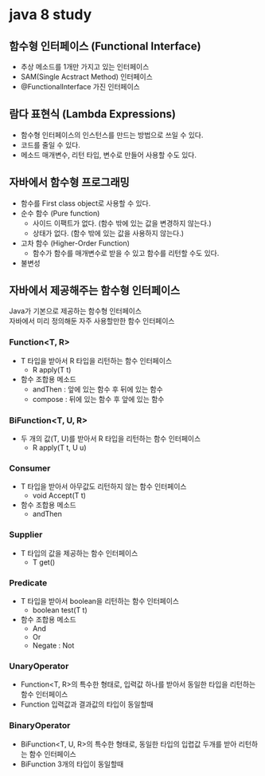 # java 8 study

## 함수형 인터페이스 (Functional Interface)

- 추상 메소드를 1개만 가지고 있는 인터페이스
- SAM(Single Acstract Method) 인터페이스
- @FunctionalInterface 가진 인터페이스


## 람다 표현식 (Lambda Expressions)
- 함수형 인터페이스의 인스턴스를 만드는 방법으로 쓰일 수 있다.
- 코드를 줄일 수 있다.
- 메소드 매개변수, 리턴 타입, 변수로 만들어 사용할 수도 있다.

## 자바에서 함수형 프로그래밍
- 함수를 First class object로 사용할 수 있다.
- 순수 함수 (Pure function)
  + 사이드 이팩트가 없다. (함수 밖에 있는 값을 변경하지 않는다.)
  + 상태가 없다. (함수 밖에 있는 값을 사용하지 않는다.)
- 고차 함수 (Higher-Order Function)
  + 함수가 함수를 매개변수로 받을 수 있고 함수를 리턴할 수도 있다.
- 불변성

## 자바에서 제공해주는 함수형 인터페이스
Java가 기본으로 제공하는 함수형 인터페이스  
자바에서 미리 정의해둔 자주 사용할만한 함수 인터페이스

### Function<T, R>
- T 타입을 받아서 R 타입을 리턴하는 함수 인터페이스
  - R apply(T t)
- 함수 조합용 메소드
  - andThen : 앞에 있는 함수 후 뒤에 있는 함수
  - compose : 뒤에 있는 함수 후 앞에 있는 함수

### BiFunction<T, U, R>
- 두 개의 값(T, U)를 받아서 R 타입을 리턴하는 함수 인터페이스
  - R apply(T t, U u)

### Consumer<T>
- T 타입을 받아서 아무값도 리턴하지 않는 함수 인터페이스
  - void Accept(T t)
- 함수 조합용 메소드
  - andThen

### Supplier<T>
- T 타입의 값을 제공하는 함수 인터페이스
  - T get()

### Predicate<T>
- T 타입을 받아서 boolean을 리턴하는 함수 인터페이스
  - boolean test(T t)
- 함수 조합용 메소드
  - And
  - Or
  - Negate : Not

### UnaryOperator<T>
- Function<T, R>의 특수한 형태로, 입력값 하나를 받아서 동일한 타입을 리턴하는 함수
인터페이스
- Function 입력값과 결과값의 타입이 동일할때

### BinaryOperator<T>
- BiFunction<T, U, R>의 특수한 형태로, 동일한 타입의 입렵값 두개를 받아 리턴하는 함수
인터페이스
- BiFunction 3개의 타입이 동일할때